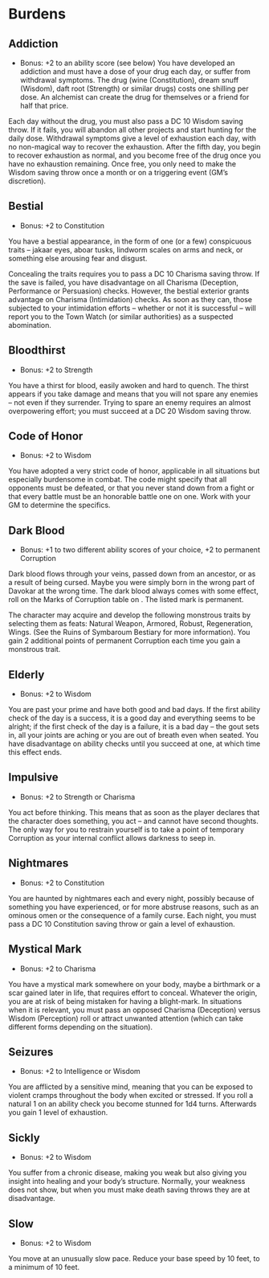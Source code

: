 # Burdens
## Addiction
- Bonus: +2 to an ability score (see below)
You have developed an addiction and must have a dose of your drug each day, or suffer from withdrawal symptoms. The drug (wine (Constitution), dream snuff (Wisdom), daft root (Strength) or similar drugs) costs one shilling per dose. An alchemist can create the drug for themselves or a friend for half that price.

Each day without the drug, you must also pass a DC 10 Wisdom saving throw. If it fails, you will abandon all other projects and start hunting for the daily dose. Withdrawal symptoms give a level of exhaustion each day, with no non-­magical way to recover the exhaustion. After the fifth day, you begin to recover exhaustion as normal, and you become free of the drug once you have no exhaustion remaining. Once free, you only need to make the Wisdom saving throw once a month or on a triggering event (GM’s discretion).

## Bestial

- Bonus: +2 to Constitution

You have a bestial appearance, in the form of one (or a few) conspicuous traits – jakaar eyes, aboar tusks, lindworm scales on arms and neck, or something else arousing fear and disgust.

Concealing the traits requires you to pass a DC 10 Charisma saving throw. If the save is failed, you have disadvantage on all Charisma (Deception, Performance or Persuasion) checks. However, the bestial exterior grants advantage on Charisma (Intimidation) checks. As soon as they can, those subjected to your intimidation efforts – whether or not it is successful – will report you to the Town Watch (or similar authorities) as a suspected abomination.

## Bloodthirst

- Bonus: +2 to Strength

You have a thirst for blood, easily awoken and hard to quench. The thirst appears if you take damage and means that you will not spare any enemies – not even if they surrender. Trying to spare an enemy requires an almost overpowering effort; you must succeed at a DC 20 Wisdom saving throw.

## Code of Honor

- Bonus: +2 to Wisdom

You have adopted a very strict code of honor, applicable in all situations but especially burdensome in combat. The code might specify that all opponents must be defeated, or that you never stand down from a fight or that every battle must be an honorable battle one on one. Work with your GM to determine the specifics.

## Dark Blood

- Bonus: +1 to two different ability scores of your choice, +2 to permanent Corruption

Dark blood flows through your veins, passed down from an ancestor, or as a result of being cursed. Maybe you were simply born in the wrong part of Davokar at the wrong time. The dark blood always comes with some effect, roll on the Marks of Corruption table on . The listed mark is permanent.

The character may acquire and develop the following monstrous traits by selecting them as feats: Natural Weapon, Armored, Robust, Regeneration, Wings. (See the Ruins of Symbaroum Bestiary for more information). You gain 2 additional points of permanent Corruption each time you gain a monstrous trait.

## Elderly

- Bonus: +2 to Wisdom

You are past your prime and have both good and bad days. If the first ability check of the day is a success, it is a good day and everything seems to be alright; if the first check of the day is a failure, it is a bad day – the gout sets in, all your joints are aching or you are out of breath even when seated. You have disadvantage on ability checks until you succeed at one, at which time this effect ends.

## Impulsive

- Bonus: +2 to Strength or Charisma

You act before thinking. This means that as soon as the player declares that the character does something, you act – and cannot have second thoughts. The only way for you to restrain yourself is to take a point of temporary Corruption as your internal conflict allows darkness to seep in.

## Nightmares

- Bonus: +2 to Constitution

You are haunted by nightmares each and every night, possibly because of something you have experienced, or for more abstruse reasons, such as an ominous omen or the consequence of a family curse. Each night, you must pass a DC 10 Constitution saving throw or gain a level of exhaustion.

## Mystical Mark

- Bonus: +2 to Charisma

You have a mystical mark somewhere on your body, maybe a birthmark or a scar gained later in life, that requires effort to conceal. Whatever the origin, you are at risk of being mistaken for having a blight-­mark. In situations when it is relevant, you must pass an opposed Charisma (Deception) versus Wisdom (Perception) roll or attract unwanted attention (which can take different forms depending on the situation).

## Seizures

- Bonus: +2 to Intelligence or Wisdom

You are afflicted by a sensitive mind, meaning that you can be exposed to violent cramps throughout the body when excited or stressed. If you roll a natural 1 on an ability check you become stunned for 1d4 turns. Afterwards you gain 1 level of exhaustion.

## Sickly

- Bonus: +2 to Wisdom

You suffer from a chronic disease, making you weak but also giving you insight into healing and your body’s structure. Normally, your weakness does not show, but when you must make death saving throws they are at disadvantage.

## Slow

- Bonus: +2 to Wisdom

You move at an unusually slow pace. Reduce your base speed by 10 feet, to a minimum of 10 feet.
